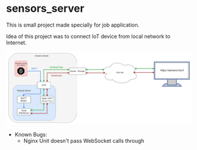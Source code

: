 # sensors_server
This is small project made specially for job application.

Idea of this project was to connect IoT device from local network to Internet.

![Data Flow](./Dataflow.jpg)

* Known Bugs:
  * Nginx Unit doesn't pass WebSocket calls through
